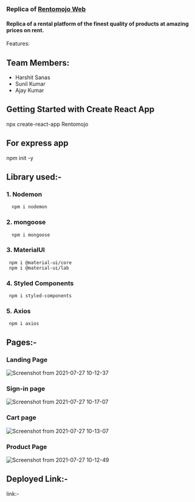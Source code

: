### Replica of [Rentomojo Web](https://www.rentomojo.com)

#### Replica of a rental platform of the finest quality of products at amazing prices on rent.

Features:

## Team Members:
  - Harshit Sanas
  - Sunil Kumar
  - Ajay Kumar
  
## Getting Started with Create React App


  npx create-react-app Rentomojo

## For express app


  npm init -y


## Library used:- 

  ### 1. Nodemon
  
    
      npm i nodemon
    
  ### 2. mongoose
  
      npm i mongoose
    
  ### 3. MaterialUI
  
    
     npm i @material-ui/core
     npm i @material-ui/lab
    
  ### 4. Styled Components
  
    
     npm i styled-components
    
  ### 5. Axios
  
    
     npm i axios
    
## Pages:-
   ### Landing Page
   
   ![Screenshot from 2021-07-27 10-12-37](https://user-images.githubusercontent.com/68987839/127097051-b0c8323f-fd7b-4f73-918e-00a3ab17ced2.png)

   ### Sign-in page
   
   ![Screenshot from 2021-07-27 10-17-07](https://user-images.githubusercontent.com/68987839/127097061-501f5775-fa49-40d1-8b41-3ad2daeb4f8a.png)

   ### Cart page
   
   ![Screenshot from 2021-07-27 10-13-07](https://user-images.githubusercontent.com/68987839/127097072-684168f4-0abd-412b-adde-4fd1cd495a77.png)

   ### Product Page
   
   ![Screenshot from 2021-07-27 10-12-49](https://user-images.githubusercontent.com/68987839/127097081-696107fa-e4b3-4a5e-bb11-51a14c17bd1b.png)

    
## Deployed Link:- 
  link:- 
